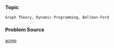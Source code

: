 ### Topic

    Graph Theory, Dynamic Programming, Bellman-Ford

### Problem Source

[acmp](http://acmp.ru/index.asp?main=task&id_task=139)
